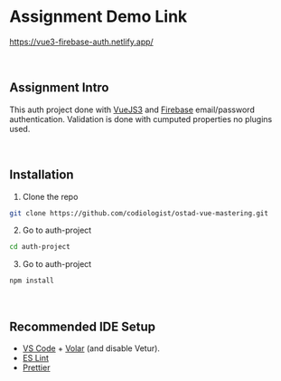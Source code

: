 # Assignment Demo Link 
https://vue3-firebase-auth.netlify.app/

<br/>

## Assignment Intro
This auth project done with [VueJS3](https://vuejs.org/) and [Firebase](https://firebase.google.com/) email/password authentication. Validation is done with cumputed properties no plugins used.

<br/>

## Installation

1. Clone the repo

```sh
git clone https://github.com/codiologist/ostad-vue-mastering.git
```

2. Go to auth-project
```sh
cd auth-project
```

3. Go to auth-project
```sh
npm install
```

<br/>


## Recommended IDE Setup

- [VS Code](https://code.visualstudio.com/) + [Volar](https://marketplace.visualstudio.com/items?itemName=Vue.volar) (and disable Vetur).
- [ES Lint](https://eslint.org/)
- [Prettier](https://prettier.io/)